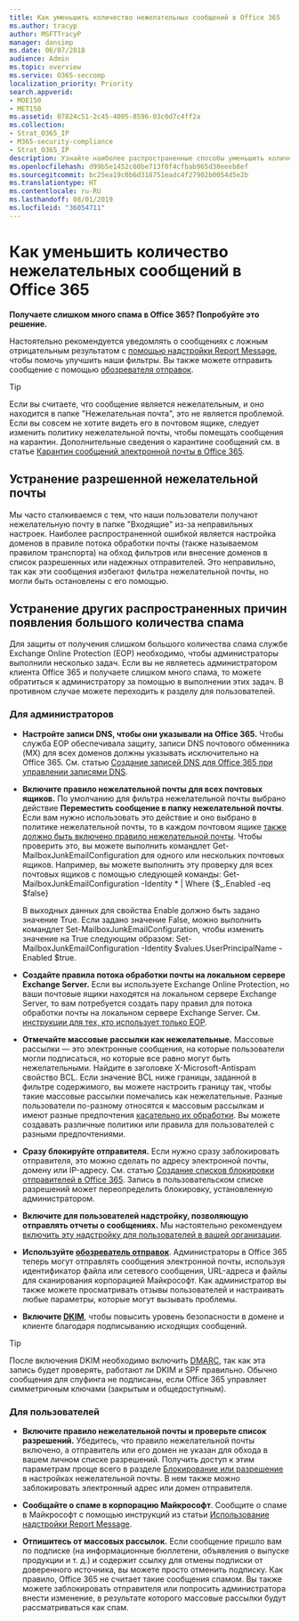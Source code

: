 ```yaml
---
title: Как уменьшить количество нежелательных сообщений в Office 365
ms.author: tracyp
author: MSFTTracyP
manager: dansimp
ms.date: 06/07/2018
audience: Admin
ms.topic: overview
ms.service: O365-seccomp
localization_priority: Priority
search.appverid:
- MOE150
- MET150
ms.assetid: 07824c51-2c45-4005-8596-03c0d7c4ff2a
ms.collection:
- Strat_O365_IP
- M365-security-compliance
- Strat_O365_IP
description: Узнайте наиболее распространенные способы уменьшить количество спама и другой нежелательной почты в Office 365.
ms.openlocfilehash: d99b5e1452c60be713f0f4cfbab965d30eeeb8ef
ms.sourcegitcommit: bc25ea19c0b6d318751eadc4f27902b0054d5e2b
ms.translationtype: HT
ms.contentlocale: ru-RU
ms.lasthandoff: 08/01/2019
ms.locfileid: "36054711"
---
```

# <a name="how-to-reduce-spam-email-in-office-365"></a>Как уменьшить количество нежелательных сообщений в Office 365

 **Получаете слишком много спама в Office 365? Попробуйте это решение.**
  
Настоятельно рекомендуется уведомлять о сообщениях с ложным отрицательным результатом с [помощью надстройки Report Message](https://support.office.com/article/b5caa9f1-cdf3-4443-af8c-ff724ea719d2), чтобы помочь улучшить наши фильтры. Вы также можете отправить сообщение с помощью [обозревателя отправок](admin-submission.md).

> [!TIP]
> Если вы считаете, что сообщение является нежелательным, и оно находится в папке "Нежелательная почта", это не является проблемой. Если вы совсем не хотите видеть его в почтовом ящике, следует изменить политику нежелательной почты, чтобы помещать сообщения на карантин. Дополнительные сведения о карантине сообщений см. в статье [Карантин сообщений электронной почты в Office 365](quarantine-email-messages.md).

## <a name="fixing-allowed-spam"></a>Устранение разрешенной нежелательной почты

Мы часто сталкиваемся с тем, что наши пользователи получают нежелательную почту в папке "Входящие" из-за неправильных настроек. Наиболее распространенной ошибкой является настройка доменов в правиле потока обработки почты (также называемом правилом транспорта) на обход фильтров или внесение доменов в список разрешенных или надежных отправителей. Это неправильно, так как эти сообщения избегают фильтра нежелательной почты, но могли быть остановлены с его помощью.  

## <a name="solutions-to-other-common-causes-of-getting-too-much-spam"></a>Устранение других распространенных причин появления большого количества спама

Для защиты от получения слишком большого количества спама службе Exchange Online Protection (EOP) необходимо, чтобы администраторы выполнили несколько задач. Если вы не являетесь администратором клиента Office 365 и получаете слишком много спама, то можете обратиться к администратору за помощью в выполнении этих задач. В противном случае можете переходить к разделу для пользователей.
  
### <a name="for-admins"></a>Для администраторов

- **Настройте записи DNS, чтобы они указывали на Office 365.** Чтобы служба EOP обеспечивала защиту, записи DNS почтового обменника (MX) для всех доменов должны указывать исключительно на Office 365. См. статью [Создание записей DNS для Office 365 при управлении записями DNS](https://support.office.com/article/b0f3fdca-8a80-4e8e-9ef3-61e8a2a9ab23).
    
- 
  **Включите правило нежелательной почты для всех почтовых ящиков.** По умолчанию для фильтра нежелательной почты выбрано действие **Переместить сообщение в папку нежелательной почты**. Если вам нужно использовать это действие и оно выбрано в политике нежелательной почты, то в каждом почтовом ящике [также должно быть включено правило нежелательной почты](https://support.office.com/ru-RU/article/overview-of-the-junk-email-filter-5ae3ea8e-cf41-4fa0-b02a-3b96e21de089). Чтобы проверить это, вы можете выполнить командлет Get-MailboxJunkEmailConfiguration для одного или нескольких почтовых ящиков. Например, вы можете выполнить эту проверку для всех почтовых ящиков с помощью следующей команды: Get-MailboxJunkEmailConfiguration -Identity \* | Where {$_.Enabled -eq $false}
    
    В выходных данных для свойства Enable должно быть задано значение True. Если задано значение False, можно выполнить командлет Set-MailboxJunkEmailConfiguration, чтобы изменить значение на True следующим образом: Set-MailboxJunkEmailConfiguration -Identity $values.UserPrincipalName -Enabled $true.
    
- **Создайте правила потока обработки почты на локальном сервере Exchange Server.** Если вы используете Exchange Online Protection, но ваши почтовые ящики находятся на локальном сервере Exchange Server, то вам потребуется создать пару правил для потока обработки почты на локальном сервере Exchange Server. См. [инструкции для тех, кто использует только EOP](https://docs.microsoft.com/previous-versions/exchange-server/exchange-150/jj900470(v=exchg.150)).
    
- 
  **Отмечайте массовые рассылки как нежелательные.** Массовые рассылки — это электронные сообщения, на которые пользователи могли подписаться, но которые все равно могут быть нежелательными. Найдите в заголовке X-Microsoft-Antispam свойство BCL. Если значение BCL ниже границы, заданной в фильтре содержимого, вы можете настроить границу так, чтобы такие массовые рассылки помечались как нежелательные. Разные пользователи по-разному относятся к массовым рассылкам и имеют разные предпочтения [касательно их обработки](https://docs.microsoft.com/ru-RU/office365/SecurityCompliance/bulk-complaint-level-values). Вы можете создавать различные политики или правила для пользователей с разными предпочтениями. 
    
- **Сразу блокируйте отправителя.** Если нужно сразу заблокировать отправителя, это можно сделать по адресу электронной почты, домену или IP-адресу. См. статью [Создание списков блокировки отправителей в Office 365](create-block-sender-lists-in-office-365.md). Запись в пользовательском списке разрешений может переопределить блокировку, установленную администратором.
    
- **Включите для пользователей надстройку, позволяющую отправлять отчеты о сообщениях.** Мы настоятельно рекомендуем [включить эту надстройку для пользователей в вашей организации](enable-the-report-message-add-in.md).

- **Используйте [обозреватель отправок](admin-submission.md)**. Администраторы в Office 365 теперь могут отправлять сообщения электронной почты, используя идентификатор файла или сетевого сообщения, URL-адреса и файлы для сканирования корпорацией Майкрософт. Как администратор вы также можете просматривать отзывы пользователей и настраивать любые параметры, которые могут вызывать проблемы.

- **Включите [DKIM](use-dkim-to-validate-outbound-email.md)**, чтобы повысить уровень безопасности в домене и клиенте благодаря подписыванию исходящих сообщений.
 > [!TIP]
> После включения DKIM необходимо включить [DMARC](use-dkim-to-validate-outbound-email.md), так как эта запись будет проверять, работают ли DKIM и SPF правильно. Обычно сообщения для спуфинга не подписаны, если Office 365 управляет симметричным ключами (закрытым и общедоступным).
    
### <a name="for-users"></a>Для пользователей

- **Включите правило нежелательной почты и проверьте список разрешений.** Убедитесь, что правило нежелательной почты включено, а отправитель или его домен не указан для обхода в вашем личном списке разрешений. Получить доступ к этим параметрам проще всего в разделе [Блокирование или разрешение](https://support.office.com/article/48c9f6f7-2309-4f95-9a4d-de987e880e46) в настройках нежелательной почты. В нем также можно заблокировать электронный адрес или домен отправителя.
    
- **Сообщайте о спаме в корпорацию Майкрософт**. Сообщите о спаме в Майкрософт с помощью инструкций из статьи [Использование надстройки Report Message](https://support.office.com/article/b5caa9f1-cdf3-4443-af8c-ff724ea719d2).
       
- **Отпишитесь от массовых рассылок.** Если сообщение пришло вам по подписке (на информационные бюллетени, объявления о выпуске продукции и т. д.) и содержит ссылку для отмены подписки от доверенного источника, вы можете просто отменить подписку. Как правило, Office 365 не считает такие сообщения спамом. Вы также можете заблокировать отправителя или попросить администратора внести изменение, в результате которого массовые рассылки будут рассматриваться как спам.

